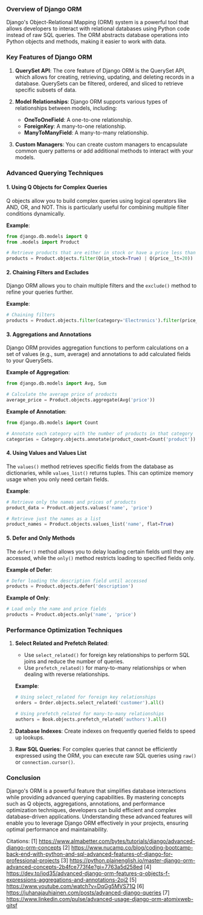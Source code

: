 ### Overview of Django ORM

Django's Object-Relational Mapping (ORM) system is a powerful tool that allows developers to interact with relational databases using Python code instead of raw SQL queries. The ORM abstracts database operations into Python objects and methods, making it easier to work with data.

### Key Features of Django ORM

1. **QuerySet API**: The core feature of Django ORM is the QuerySet API, which allows for creating, retrieving, updating, and deleting records in a database. QuerySets can be filtered, ordered, and sliced to retrieve specific subsets of data.

2. **Model Relationships**: Django ORM supports various types of relationships between models, including:
   - **OneToOneField**: A one-to-one relationship.
   - **ForeignKey**: A many-to-one relationship.
   - **ManyToManyField**: A many-to-many relationship.

3. **Custom Managers**: You can create custom managers to encapsulate common query patterns or add additional methods to interact with your models.

### Advanced Querying Techniques

#### 1. Using Q Objects for Complex Queries

Q objects allow you to build complex queries using logical operators like AND, OR, and NOT. This is particularly useful for combining multiple filter conditions dynamically.

**Example**:
```python
from django.db.models import Q
from .models import Product

# Retrieve products that are either in stock or have a price less than $20
products = Product.objects.filter(Q(in_stock=True) | Q(price__lt=20))
```

#### 2. Chaining Filters and Excludes

Django ORM allows you to chain multiple filters and the `exclude()` method to refine your queries further.

**Example**:
```python
# Chaining filters
products = Product.objects.filter(category='Electronics').filter(price__gt=100).exclude(discontinued=True)
```

#### 3. Aggregations and Annotations

Django ORM provides aggregation functions to perform calculations on a set of values (e.g., sum, average) and annotations to add calculated fields to your QuerySets.

**Example of Aggregation**:
```python
from django.db.models import Avg, Sum

# Calculate the average price of products
average_price = Product.objects.aggregate(Avg('price'))
```

**Example of Annotation**:
```python
from django.db.models import Count

# Annotate each category with the number of products in that category
categories = Category.objects.annotate(product_count=Count('product'))
```

#### 4. Using Values and Values List

The `values()` method retrieves specific fields from the database as dictionaries, while `values_list()` returns tuples. This can optimize memory usage when you only need certain fields.

**Example**:
```python
# Retrieve only the names and prices of products
product_data = Product.objects.values('name', 'price')

# Retrieve just the names as a list
product_names = Product.objects.values_list('name', flat=True)
```

#### 5. Defer and Only Methods

The `defer()` method allows you to delay loading certain fields until they are accessed, while the `only()` method restricts loading to specified fields only.

**Example of Defer**:
```python
# Defer loading the description field until accessed
products = Product.objects.defer('description')
```

**Example of Only**:
```python
# Load only the name and price fields
products = Product.objects.only('name', 'price')
```

### Performance Optimization Techniques

1. **Select Related and Prefetch Related**:
   - Use `select_related()` for foreign key relationships to perform SQL joins and reduce the number of queries.
   - Use `prefetch_related()` for many-to-many relationships or when dealing with reverse relationships.

   **Example**:
   ```python
   # Using select_related for foreign key relationships
   orders = Order.objects.select_related('customer').all()

   # Using prefetch_related for many-to-many relationships
   authors = Book.objects.prefetch_related('authors').all()
   ```

2. **Database Indexes**: Create indexes on frequently queried fields to speed up lookups.

3. **Raw SQL Queries**: For complex queries that cannot be efficiently expressed using the ORM, you can execute raw SQL queries using `raw()` or `connection.cursor()`.

### Conclusion

Django's ORM is a powerful feature that simplifies database interactions while providing advanced querying capabilities. By mastering concepts such as Q objects, aggregations, annotations, and performance optimization techniques, developers can build efficient and complex database-driven applications. Understanding these advanced features will enable you to leverage Django ORM effectively in your projects, ensuring optimal performance and maintainability.

Citations:
[1] https://www.almabetter.com/bytes/tutorials/django/advanced-django-orm-concepts
[2] https://www.nucamp.co/blog/coding-bootcamp-back-end-with-python-and-sql-advanced-features-of-django-for-professional-projects
[3] https://python.plainenglish.io/master-django-orm-advanced-concepts-2b4fce773f4e?gi=7763a5d258ed
[4] https://dev.to/jod35/advanced-django-orm-features-q-objects-f-expressions-aggregations-and-annotations-2oj2
[5] https://www.youtube.com/watch?v=DqGg5MVS71Q
[6] https://juhanajauhiainen.com/posts/advanced-django-queries
[7] https://www.linkedin.com/pulse/advanced-usage-django-orm-atomixweb-gjtsf